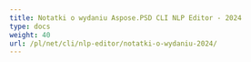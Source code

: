 ```yaml
---
title: Notatki o wydaniu Aspose.PSD CLI NLP Editor - 2024
type: docs
weight: 40
url: /pl/net/cli/nlp-editor/notatki-o-wydaniu-2024/
---
```


